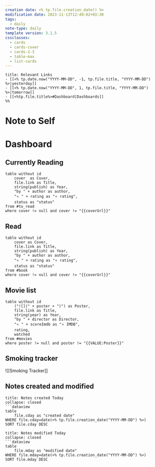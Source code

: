 ```yaml
---
creation date: <% tp.file.creation_date() %>
modification date: 2023-11-13T12:49:02+03:30
tags:
  - daily
note-type: daily
template version: 3.1.5
cssclasses:
  - cards
  - cards-cover
  - cards-2-3
  - table-max
  - list-cards
---
```

```ad-example
title: Relevant Links 
- [[<% tp.date.now("YYYY-MM-DD", -1, tp.file.title, "YYYY-MM-DD") %>|yesterday]]
- [[<% tp.date.now("YYYY-MM-DD", 1, tp.file.title, "YYYY-MM-DD") %>|tomorrow]]
- [[<%tp.file.title%>#Dashboard|Dashboards]]
%%
```

# Note to Self

# Dashboard
## Currently Reading

```dataview
table without id 
	cover  as Cover,
	file.link as Title,
	string(publish) as Year, 
	"by " + author as author,
	"⭐ " + rating as "⭐ rating",
	status as "status"
from #to_read
where cover != null and cover != "{{coverUrl}}"
```
## Read 
```dataview
table without id 
	cover as Cover,
	file.link as Title,
	string(publish) as Year, 
	"by " + author as author,
	"⭐ " + rating as "⭐ rating",
	status as "status"
from #book
where cover != null and cover != "{{coverUrl}}"
```
## Movie list 
```dataview
table without id 
	("![](" + poster + ")") as Poster,
	file.link as Title,
	string(year) as Year, 
	"by " + director as Director,
	"⭐ " + scoreImdb as "⭐ IMDB",
	rating,
	watched
from #movies 
where poster != null and poster != "{{VALUE:Poster}}"
```

## Smoking tracker 
![[Smoking Tracker]]

## Notes created and modified 
```ad-important
title: Notes created Today
collapse: closed
```dataview
table 
	file.cday as "created date"  
WHERE file.cday=date(<% tp.file.creation_date("YYYY-MM-DD") %>)
SORT file.cday DESC 
```

```ad-important
title: Notes modified Today
collapse: closed
```dataview
table 
	file.mday as "modified date"  
WHERE file.mday=date(<% tp.file.creation_date("YYYY-MM-DD") %>)
SORT file.mday DESC 
```


